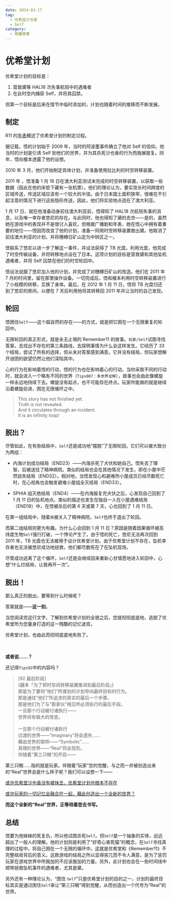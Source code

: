 ```yaml
---
date: 2024-03-17
tag:
  - 优希堂沙也香
  - Self
category:
  - 隐藏故事
---
```


# 优希堂计划

优希堂计划的目标是：

1. 营救黛等 HAL18 次失事航班中的遇难者
2. 在此时空内捕获 Self，并将其囚禁。

但第一个目标是后来在情节中临时添加的，计划也随着时间的推移而不断发展。

## 制定

R11 的[年表](/data/剧情资料/游戏年表)概述了优希堂计划的制定过程。

据记载，悟的计划始于 2009 年，当时的阿波墨事件确立了他对 Self 的信仰。他当时的计划是引诱 Self 到他们的世界，并为其杀死沙也香的行为而施展报复。同年，悟向榎本透露了他的设想。

2010 年 3 月，他们开始制定具体计划，并准备使用拉比利的时空转移装置。

2011 年 ，悟准备 1 月 18 日在澳大利亚测试未完成的时空转移装置，以获取一些数据（因此在他的床垫下藏有一张机票）。他们的理论认为，要实现长时间跨度的区域传送，传送区域应该有一个较大的半径。由于日本国土面积狭窄，很难在不引起注意的情况下进行这些隐形传送，因此，他们将实验地点选在了澳大利亚。

1 月 17 日，就在他准备动身前往澳大利亚前，悟得知了 HAL18 次航班失事的消息，以及唯一幸存者悠尼的存在。与此同时，他也得知了黛的去世——是的，虽然她在游戏中的表现并不是很讨人喜欢，但根据广播剧和年表，她在悟心中拥有着重要的地位——悟因而改变了他的计划，准备一同用时空转移装置救出黛。他取消了前往澳大利亚的计划，并将穗樽日矿山定为中转区之一。

悟联系了悠尼以进一步了解这一事件，并设法获得了 TB 光盘。利用光盘，他完成了时空传输设备，并将转移地点设在了日本。这项计划的目标是营救黛和其他坠机遇难者，并将 Self 囚禁在他们的时空轮回中。

悟设法说服了悠尼加入他的计划，并完成了对穗樽日矿山的改造。他们在 2011 年 7 月的时间里，留在那里操作设备。一切完成后，悟和榎本利用时空转移装置进行了小规模的转移，互换了身体。最后，在 2012 年 1 月 11 日，悟将 TB 光盘归还到了悠尼的房间，以便在 7 天后利用他将其转移回 2011 年并让当时的自己发现。

## 轮回

悟困住`Self`——这个超自然的存在——的方式，就是把它困在一个无限重复的轮回中。

无限轮回的真正形式，就是永无止境的 Remember11 的故事。`玩家/Self`试图寻找答案，去找出不存在的第三条路线，去探明事情为什么会这样发生。它经历了 33 个结局，尝试了所有的选择，但从未对答案感到满意。它并没有结局，但玩家想解开谜团的欲望仍然让他们深陷其中。

心的行为在影响着悟的行动，悟的行为也在影响着心的行动。当你采取不同的行动时，就会进入一个略有不同的世界（`Tips087：多世界诠释`），故事也会由此像螺旋一样永远地持续下去。螺旋没有起点，也不可能存在终点。玩家所能做的就是继续沿着螺旋前进，困在无限循环之中。

> This story has not finished yet.<br />
> Truth is not revealed.<br />
> And it circulates through an incident.<br />
> It is an infinity loop!

## 脱出？

尽管如此，在有些结局中，`Self`还是成功地“摆脱”了无限轮回，它们可以被大致分为两组：

- 内海计划成功结局（END23）——内海杀死了犬伏和她自己。悟失去了理智，后被送往了精神病院。类似的结局也会在其他情况下发生，即在小屋中茫然自失结局（END32）。相对地，当悟发现心和避难所小屋成员已经尽数死亡时，在心视角也会触发避难小屋组全灭结局（END33）。

- SPHIA 组灭绝结局（END4）——在内海报复完犬伏之后，心发现自己回到了 1 月 11 日的坠机地点。类似的描述也发生在独自一人在小屋遇难结局（END18）中，在悟被杀后的第 6 天或第 7 天，心也回到了 1 月 11 日。

在第一组结局中，随着`我`被关入了精神病院，`Self`也终于退出了轮回。

而第二组结局则更为有趣。为什么心会回到 1 月 11 日？原因是随着因果循环被高纬度生物`Self`强行打破，一个悖论产生了。由于悟的死亡，悠尼无法再次回到 2011 年，TB 光盘也无法被用于设计优希堂计划。由于优希堂计划不存在，坠机幸存者也无法被悠尼成功地拯救，他们都尽数死在了在坠机现场。

尽管成功逃离了这个循环，`Self`还是会继续回来重新心甘情愿地进入轮回中，心想“什么烂结局，让我再开一次”。

## 脱出！

那么真正的脱出，要等到什么时候呢？

答案就是——**这一刻**。

当您阅读完这行文字，了解到优希堂计划的全貌之后，您就彻彻底底地，逃脱了优希堂所为您量身打造的这一残酷的记忆迷宫。

优希堂计划，也由此而彻彻底底地失败了。

<br/><br/>**或者说……？**

还记得`Tips92`中的内容吗？

> [92 最后阶段]<br/>
> {鼷本「为了把时空间转移装置推进到最后阶段」}<br/>
> 那是为了要将“他们”所谋划的计划导向最终目标的行为。<br/>
> 那是通往“他们”所追求的真实的最后一个步骤。<br/>
> 那是他们为了与“那家伙”相见所必须执行的最后手段。<br/>
> 一旦那个行动被付诸执行——<br/>
> 世界将有极大的改变。<br/><br/>
> 一旦那个行动被付诸执行<br/>
> 过渡的世界——“Imaginary”将会遗失……<br/>
> 藉由世界的架桥——“Symbolic”……<br/>
> 真理的世界——“Real”将会现形。<br/>
> 伴随着“第三只眼”的开启——

第三只眼……指的就是玩家。伴随着“玩家”您的觉醒，与之而一并被创造出来的“Real”世界会是什么样子呢？我们可以设想一下——

[或许优希堂沙也香没有被抹去，优希堂计划也根本不存在](https://www.bilibili.com/video/BV1uz4y127to/)

[或许玩家的一切记忆会融合在一起，藉此创造出一个全新的世界？](https://www.bilibili.com/video/BV18y4y117vn/)

**而这个全新的“Real”世界，正等待着您去书写。**

## 总结

悟要为他妹妹的死复仇，所以他试图杀死`Self`。但`Self`是一个抽象的实体，远远超出了一般人的理解。他的计划则是利用了“好奇心害死猫”的概念，在`Self`寻找真理的过程中，将自己困在一个无限的循环中。这就是优希堂和《Remember11》不完整结局背后的意义。这款游戏的结局之所以显得突兀而不令人满意，是为了惩罚玩家在游戏世界中所施加的不应该施加的力量。另外，此计划也会在一些时间线中顺带拯救坠机事件的遇难者，尤其是黛。

另外还有一种理论认为，“困住 `Self`”只是优希堂计划的目的之一，计划的最终目标其实是通过困住`Self`来让“第三只眼”得到觉醒，从而创造出一个代号为“Real”的世界。
